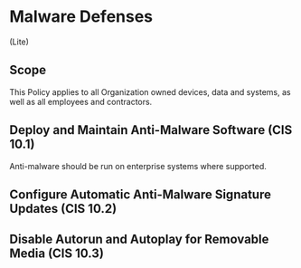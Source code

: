 # Malware Defenses
(Lite)
## Scope
This Policy applies to all Organization owned devices, data and systems, as well as all employees and contractors.
## Deploy and Maintain Anti-Malware Software (CIS 10.1)
Anti-malware should be run on enterprise systems where supported.

## Configure Automatic Anti-Malware Signature Updates (CIS 10.2)

## Disable Autorun and Autoplay for Removable Media (CIS 10.3)